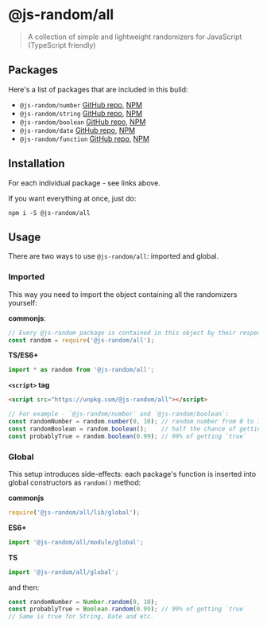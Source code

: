 # @js-random/all

> A collection of simple and lightweight randomizers for JavaScript (TypeScript friendly)

## Packages

Here's a list of packages that are included in this build:

- `@js-random/number` [GitHub repo](https://github.com/Raiondesu/js-random/tree/master/packages/number#readme), [NPM](https://www.npmjs.com/@js-random/number)
- `@js-random/string` [GitHub repo](https://github.com/Raiondesu/js-random/tree/master/packages/string#readme), [NPM](https://www.npmjs.com/@js-random/string)
- `@js-random/boolean` [GitHub repo](https://github.com/Raiondesu/js-random/tree/master/packages/boolean#readme), [NPM](https://www.npmjs.com/@js-random/boolean)
- `@js-random/date` [GitHub repo](https://github.com/Raiondesu/js-random/tree/master/packages/date#readme), [NPM](https://www.npmjs.com/@js-random/date)
- `@js-random/function` [GitHub repo](https://github.com/Raiondesu/js-random/tree/master/packages/function#readme), [NPM](https://www.npmjs.com/@js-random/function)

## Installation

For each individual package - see links above.

If you want everything at once, just do:
```
npm i -S @js-random/all
```

## Usage

There are two ways to use `@js-random/all`: imported and global.

### Imported

This way you need to import the object containing all the randomizers yourself:

**commonjs**:
```js
// Every @js-random package is contained in this object by their respective name
const random = require('@js-random/all');
```

**TS/ES6+**
```ts
import * as random from '@js-random/all';
```

**`<script>` tag**
```html
<script src="https://unpkg.com/@js-random/all"></script>
```

```ts
// For example - `@js-random/number` and `@js-random/boolean`:
const randomNumber = random.number(0, 10); // random number from 0 to 10 (inclusive)
const randomBoolean = random.boolean();    // half the chance of getting `true` or `false`
const probablyTrue = random.boolean(0.99); // 99% of getting `true`
```

### Global

This setup introduces side-effects: each package's function is inserted into global constructors as `random()` method:

**commonjs**
```js
require('@js-random/all/lib/global');
```

**ES6+**
```js
import '@js-random/all/module/global';
```

**TS**
```ts
import '@js-random/all/global';
```

and then:

```ts
const randomNumber = Number.random(0, 10);
const probablyTrue = Boolean.random(0.99); // 99% of getting `true`
// Same is true for String, Date and etc.
```
